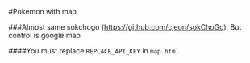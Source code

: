 #Pokemon with map

###Almost same sokchogo (https://github.com/cjeon/sokChoGo). But control is google map

####You must replace `REPLACE_API_KEY` in `map.html`
